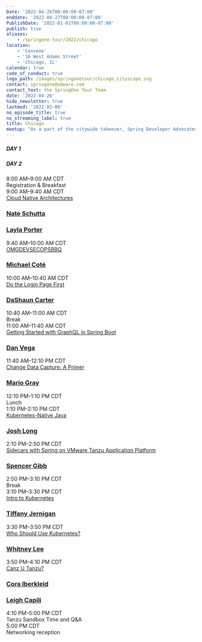 ```yaml
---
Date: '2022-04-26T00:00:00-07:00'
enddate: '2022-04-27T00:00:00-07:00'
PublishDate: '2022-01-01T00:00:00-07:00'
publish: true
aliases:
    - /springone-tour/2022/chicago
location:
    - 'Convene'
    - '16 West Adams Street'
    - 'Chicago, IL'
calendar: true
code_of_conduct: true
logo_path: /images/springonetour/chicago_cityscape.svg
contact: springone@vmware.com
contact_text: the SpringOne Tour Team
date: '2022-04-26'
hide_newsletter: true
lastmod: '2022-02-09'
no_episode_title: true
no_streaming_label: true
title: Chicago
meetup: "As a part of the citywide takeover, Spring Developer Advocates DaShaun Carter and Josh Long will be presenting their talk, “Bootiful GraalVM”, at the Chicago Java User Group on Monday, April 25, at 7 PM."
---
```


<div class="day-toggle row mt-5">
    <h5 id="day-1" class="p-4 d-inline-block mb-0 day active">DAY 1</h5>
    <h5 id="day-2" class="p-4 d-inline-block mb-0 day">DAY 2</h5>
</div>

<div id="day-1-agenda" class="agenda p-lg-5 p-3">
    <div class="row py-3 border-bottom flex-nowrap">
        <div class="time col-4 pl-0 h4">8:00 AM–9:00 AM CDT</div>
        <div class="talk-title col-5 h4">Registration & Breakfast</div>
        <div class="col-sm-1 col-0 px-0 px-0"></div>
        <div class="name col-4 ml-5"></div>
    </div>
    <div class="row py-3 border-bottom flex-nowrap">
        <div class="time col-4 pl-0 h4">9:00 AM–9:40 AM CDT</div>
        <div class="talk-title col-5 h4">
            <a class="lightbox" href="#cloud-native-architectures">Cloud Native Architectures</a>
        </div>
        <div class="name col-4 ml-5">
            <h3 class="h4 py-0"><a class="lightbox" href="#nate-schuta">Nate Schutta</a></h3>
            <h3 class="h4 py-0"><a class="lightbox" href="#layla-porter">Layla Porter</a></h3>
        </div>
    </div>
    <div class="row py-3 border-bottom flex-nowrap">
        <div class="time col-4 pl-0 h4">9:40 AM–10:00 AM CDT</div>
        <div class="talk-title col-5 h4">
            <a class="lightbox" href="#omgdevsecopsbbq">OMGDEVSECOPSBBQ</a>
        </div>
        <div class="name col-4 ml-5">
            <h3 class="h4 py-0"><a class="lightbox" href="#michael-cote">Michael Coté</a></h3>
        </div>
    </div>
    <div class="row py-3 border-bottom flex-nowrap">
        <div class="time col-4 pl-0 h4">10:00 AM–10:40 AM CDT</div>
        <div class="talk-title col-5 h4">
            <a class="lightbox" href="#login-page">Do the Login Page First</a>
        </div>
        <div class="name col-4 ml-5">
            <h3 class="h4 py-0"><a class="lightbox" href="#dashaun-carter">DaShaun Carter</a></h3>
        </div>
    </div>
    <div class="row py-3 border-bottom flex-nowrap">
        <div class="time col-4 pl-0 h4">10:40 AM–11:00 AM CDT</div>
        <div class="talk-title col-5 h4">Break</div>
        <div class="name col-4 ml-5"></div>
    </div>
    <div class="row py-3 border-bottom flex-nowrap">
        <div class="time col-4 pl-0 h4">11:00 AM–11:40 AM CDT</div>
        <div class="talk-title col-5 h4">
            <a class="lightbox" href="#graphql">Getting Started with GraphQL in Spring Boot</a>
        </div>
        <div class="name col-4 ml-5">
            <h3 class="h4 py-0"><a class="lightbox" href="#dan-vega">Dan Vega</a></h3>
        </div>
    </div>
    <div class="row py-3 border-bottom flex-nowrap">
        <div class="time col-4 pl-0 h4">11:40 AM–12:10 PM CDT</div>
        <div class="talk-title col-5 h4">
            <a class="lightbox" href="#change-data-capture">Change Data Capture: A Primer</a>
        </div>
        <div class="name col-4 ml-5">
            <h3 class="h4 py-0"><a class="lightbox" href="#mario-gray">Mario Gray</a></h3>
        </div>
    </div>
    <div class="row py-3 border-bottom flex-nowrap">
        <div class="time col-4 pl-0 h4">12:10 PM–1:10 PM CDT</div>
        <div class="talk-title col-5 h4">Lunch</div>
        <div class="col-sm-1 col-0 px-0 px-0"></div>
        <div class="name col-4 ml-5"></div>
    </div>
    <div class="row py-3 border-bottom flex-nowrap">
        <div class="time col-4 pl-0 h4">1:10 PM–2:10 PM CDT</div>
        <div class="talk-title col-5 h4">
            <a class="lightbox" href="#k8-native-java">Kubernetes-Native Java</a>
        </div>
        <div class="name col-4 ml-5">
            <h3 class="h4 py-0"><a class="lightbox" href="#josh-long">Josh Long</a></h3>
        </div>
    </div>
    <div class="row py-3 border-bottom flex-nowrap">
        <div class="time col-4 pl-0 h4">2:10 PM–2:50 PM CDT</div>
        <div class="talk-title col-5 h4">
            <a class="lightbox" href="#sidecars-with-spring">Sidecars with Spring on VMware Tanzu Application Platform</a>
        </div>
        <div class="name col-4 ml-5">
            <h3 class="h4 py-0"><a class="lightbox" href="#spencer-gibb">Spencer Gibb</a></h3>
        </div>
    </div>
    <div class="row py-3 border-bottom flex-nowrap">
        <div class="time col-4 pl-0 h4">2:50 PM–3:10 PM CDT</div>
        <div class="talk-title col-5 h4">Break</div>
        <div class="name col-4 ml-5"></div>
    </div>
    <div class="row py-3 border-bottom flex-nowrap">
        <div class="time col-4 pl-0 h4">3:10 PM–3:30 PM CDT</div>
        <div class="talk-title col-5 h4">
            <a class="lightbox" href="#intro-k8s">Intro to Kubernetes</a>
        </div>
        <div class="name col-4 ml-5">
            <h3 class="h4 py-0"><a class="lightbox" href="#tiffany-jernigan">Tiffany Jernigan</a></h3>
        </div>
    </div>
    <div class="row py-3 border-bottom flex-nowrap">
        <div class="time col-4 pl-0 h4">3:30 PM–3:50 PM CDT</div>
        <div class="talk-title col-5 h4">
            <a class="lightbox" href="#who-should-use-k8s">Who Should Use Kubernetes?</a>
        </div>
        <div class="name col-4 ml-5">
            <h3 class="h4 py-0"><a class="lightbox" href="#whitney-lee">Whitney Lee</a></h3>
        </div>
    </div>
    <div class="row py-3 border-bottom flex-nowrap">
        <div class="time col-4 pl-0 h4">3:50 PM–4:10 PM CDT</div>
        <div class="talk-title col-5 h4">
            <a class="lightbox" href="#canz-u-tanzu">Canz U Tanzu?</a>
        </div>
        <div class="name col-4 ml-5">
            <h3 class="h4 py-0"><a class="lightbox" href="#cora-iberkleid">Cora Iberkleid</a></h3>
            <h3 class="h4 py-0"><a class="lightbox" href="#leigh-capili">Leigh Capili</a></h3>
        </div>
    </div>
    <div class="row py-3 border-bottom flex-nowrap">
        <div class="time col-4 pl-0 h4">4:10 PM–5:00 PM CDT</div>
        <div class="talk-title col-5 h4">Tanzu Sandbox Time and Q&A</div>
        <div class="name col-4 ml-5"></div>
    </div>
    <div class="row py-3 flex-nowrap">
        <div class="time col-4 pl-0 h4">5:00 PM CDT</div>
        <div class="talk-title col-5 h4">Networking reception</div>
        <div class="name col-4 ml-5"></div>
    </div>
</div>

<div id="day-2-agenda" class="agenda p-lg-5 p-3" style="display: none">
    <div class="row py-3 border-bottom flex-nowrap">
        <div class="time col-4 pl-0 h4">8:00 AM–9:00 AM CDT</div>
        <div class="talk-title col-5 h4">Registration & Breakfast</div>
        <div class="col-sm-1 col-0 px-0 px-0"></div>
        <div class="name col-4 ml-5"></div>
    </div>
    <div class="row py-3 border-bottom flex-nowrap">
        <div class="time col-4 pl-0 h4">9:00 AM–9:40 AM CDT</div>
        <div class="talk-title col-5 h4">
            <a class="lightbox" href="#platform-as-a-product">Platform as a Product</a>
        </div>
        <div class="name col-4 ml-5">
            <h3 class="h4 py-0"><a class="lightbox" href="#michael-cote">Michael Coté</a></h3>
        </div>
    </div>
    <div class="row py-3 border-bottom flex-nowrap">
        <div class="time col-4 pl-0 h4">9:40 AM–10:40 AM CDT</div>
        <div class="talk-title col-5 h4">
            <a class="lightbox" href="#dependency-injection">More Maintainable, Testable Applications with Dependency Injection in Spring Boot</a>
        </div>
        <div class="name col-4 ml-5">
            <h3 class="h4 py-0">
                <a class="lightbox" href="#jakub-pilimon">Jakub Pilimon</a>
                <a class="lightbox" href="#layla-porter">Layla Porter</a>
            </h3>
        </div>
    </div>
    <div class="row py-3 border-bottom flex-nowrap">
        <div class="time col-4 pl-0 h4">10:40 AM–11:00 AM CDT</div>
        <div class="talk-title col-5 h4">Break</div>
        <div class="name col-4 ml-5"></div>
    </div>
    <div class="row py-3 border-bottom flex-nowrap">
        <div class="time col-4 pl-0 h4">11:00 AM–11:40 AM CDT</div>
        <div class="talk-title col-5 h4">
            <a class="lightbox" href="#observability">Observability: Beyond the Three Pillars with Spring</a>
        </div>
        <div class="name col-4 ml-5">
            <h3 class="h4 py-0"><a class="lightbox" href="#jonatan-ivanov">Jonatan Ivanov</a></h3>
        </div>
    </div>
    <div class="row py-3 border-bottom flex-nowrap">
        <div class="time col-4 pl-0 h4">11:40 AM–12:00 PM CDT</div>
        <div class="talk-title col-5 h4">
            <a class="lightbox" href="#spring-cloud-streams">Spring Cloud Streams</a>
        </div>
        <div class="name col-4 ml-5">
            <h3 class="h4 py-0"><a class="lightbox" href="#glenn-renfro">Glenn Renfro</a></h3>
        </div>
    </div>
    <div class="row py-3 border-bottom flex-nowrap">
        <div class="time col-4 pl-0 h4">12:20 PM–1:20 PM CDT</div>
        <div class="talk-title col-5 h4">Lunch</div>
        <div class="name col-4 ml-5"></div>
    </div>
    <div class="row py-3 border-bottom flex-nowrap">
        <div class="time col-4 pl-0 h4">1:20 PM–2:20 PM CDT</div>
        <div class="talk-title col-5 h4">
            <a class="lightbox" href="#bootful-k8s-operators">Bootiful Kubernetes Operators</a>
        </div>
        <div class="name col-4 ml-5">
            <h3 class="h4 py-0"><a class="lightbox" href="#tiffany-jernigan">Tiffany Jernigan</a></h3>
            <h3 class="h4 py-0"><a class="lightbox" href="#josh-long">Josh Long</a></h3>
        </div>
    </div>
    <div class="row py-3 border-bottom flex-nowrap">
        <div class="time col-4 pl-0 h4">2:20 PM–3:20 PM CDT</div>
        <div class="talk-title col-5 h4">
            <a class="lightbox" href="#supply-chain-choreography">Path to Production Using Supply Chain Choreography</a>
        </div>
        <div class="name col-4 ml-5">
            <h3 class="h4 py-0"><a class="lightbox" href="#cora-iberkleid">Cora Iberkleid</a></h3>
        </div>
    </div>
    <div class="row py-3 border-bottom flex-nowrap">
        <div class="time col-4 pl-0 h4">3:20 PM–3:40 PM CDT</div>
        <div class="talk-title col-5 h4">Break</div>
        <div class="name col-4 ml-5"></div>
    </div>
    <div class="row py-3 border-bottom flex-nowrap">
        <div class="time col-4 pl-0<div class="day-toggle row mt-5">
        <h5 id="day-1" class="p-4 d-inline-block mb-0 day active">DAY 1</h5>
        <h5 id="day-2" class="p-4 d-inline-block mb-0 day">DAY 2</h5>
    </div>

    <div id="day-1-agenda" class="agenda p-lg-5 p-3">
        <div class="row py-3 border-bottom flex-nowrap">
            <div class="time col-4 pl-0 h4">8:00 AM–9:00 AM CDT</div>
            <div class="talk-title col-5 h4">Registration & Breakfast</div>
            <div class="col-sm-1 col-0 px-0 px-0"></div>
            <div class="name col-4 ml-5"></div>
        </div>
        <div class="row py-3 border-bottom flex-nowrap">
            <div class="time col-4 pl-0 h4">9:00 AM–9:40 AM CDT</div>
            <div class="talk-title col-5 h4">
                <a class="lightbox" href="#cloud-native-architectures">Cloud Native Architectures</a>
            </div>
            <div class="name col-4 ml-5">
                <h3 class="h4 py-0"><a class="lightbox" href="#nate-schuta">Nate Schutta</a></h3>
                <h3 class="h4 py-0"><a class="lightbox" href="#layla-porter">Layla Porter</a></h3>
            </div>
        </div>
        <div class="row py-3 border-bottom flex-nowrap">
            <div class="time col-4 pl-0 h4">9:40 AM–10:00 AM CDT</div>
            <div class="talk-title col-5 h4">
                <a class="lightbox" href="#omgdevsecopsbbq">OMGDEVSECOPSBBQ</a>
            </div>
            <div class="name col-4 ml-5">
                <h3 class="h4 py-0"><a class="lightbox" href="#michael-cote">Michael Coté</a></h3>
            </div>
        </div>
        <div class="row py-3 border-bottom flex-nowrap">
            <div class="time col-4 pl-0 h4">10:00 AM–10:40 AM CDT</div>
            <div class="talk-title col-5 h4">
                <a class="lightbox" href="#login-page">Do the Login Page First</a>
            </div>
            <div class="name col-4 ml-5">
                <h3 class="h4 py-0"><a class="lightbox" href="#dashaun-carter">DaShaun Carter</a></h3>
            </div>
        </div>
        <div class="row py-3 border-bottom flex-nowrap">
            <div class="time col-4 pl-0 h4">10:40 AM–11:00 AM CDT</div>
            <div class="talk-title col-5 h4">Break</div>
            <div class="name col-4 ml-5"></div>
        </div>
        <div class="row py-3 border-bottom flex-nowrap">
            <div class="time col-4 pl-0 h4">11:00 AM–11:40 AM CDT</div>
            <div class="talk-title col-5 h4">
                <a class="lightbox" href="#graphql">Getting Started with GraphQL in Spring Boot</a>
            </div>
            <div class="name col-4 ml-5">
                <h3 class="h4 py-0"><a class="lightbox" href="#dan-vega">Dan Vega</a></h3>
            </div>
        </div>
        <div class="row py-3 border-bottom flex-nowrap">
            <div class="time col-4 pl-0 h4">11:40 AM–12:10 PM CDT</div>
            <div class="talk-title col-5 h4">
                <a class="lightbox" href="#change-data-capture">Change Data Capture: A Primer</a>
            </div>
            <div class="name col-4 ml-5">
                <h3 class="h4 py-0"><a class="lightbox" href="#mario-gray">Mario Gray</a></h3>
            </div>
        </div>
        <div class="row py-3 border-bottom flex-nowrap">
            <div class="time col-4 pl-0 h4">12:10 PM–1:10 PM CDT</div>
            <div class="talk-title col-5 h4">Lunch</div>
            <div class="col-sm-1 col-0 px-0 px-0"></div>
            <div class="name col-4 ml-5"></div>
        </div>
        <div class="row py-3 border-bottom flex-nowrap">
            <div class="time col-4 pl-0 h4">1:10 PM–2:10 PM CDT</div>
            <div class="talk-title col-5 h4">
                <a class="lightbox" href="#k8-native-java">Kubernetes-Native Java</a>
            </div>
            <div class="name col-4 ml-5">
                <h3 class="h4 py-0"><a class="lightbox" href="#josh-long">Josh Long</a></h3>
            </div>
        </div>
        <div class="row py-3 border-bottom flex-nowrap">
            <div class="time col-4 pl-0 h4">2:10 PM–2:50 PM CDT</div>
            <div class="talk-title col-5 h4">
                <a class="lightbox" href="#sidecars-with-spring">Sidecars with Spring on VMware Tanzu Application Platform</a>
            </div>
            <div class="name col-4 ml-5">
                <h3 class="h4 py-0"><a class="lightbox" href="#spencer-gibb">Spencer Gibb</a></h3>
            </div>
        </div>
        <div class="row py-3 border-bottom flex-nowrap">
            <div class="time col-4 pl-0 h4">2:50 PM–3:10 PM CDT</div>
            <div class="talk-title col-5 h4">Break</div>
            <div class="name col-4 ml-5"></div>
        </div>
        <div class="row py-3 border-bottom flex-nowrap">
            <div class="time col-4 pl-0 h4">3:10 PM–3:30 PM CDT</div>
            <div class="talk-title col-5 h4">
                <a class="lightbox" href="#intro-k8s">Intro to Kubernetes</a>
            </div>
            <div class="name col-4 ml-5">
                <h3 class="h4 py-0"><a class="lightbox" href="#tiffany-jernigan">Tiffany Jernigan</a></h3>
            </div>
        </div>
        <div class="row py-3 border-bottom flex-nowrap">
            <div class="time col-4 pl-0 h4">3:30 PM–3:50 PM CDT</div>
            <div class="talk-title col-5 h4">
                <a class="lightbox" href="#who-should-use-k8s">Who Should Use Kubernetes?</a>
            </div>
            <div class="name col-4 ml-5">
                <h3 class="h4 py-0"><a class="lightbox" href="#whitney-lee">Whitney Lee</a></h3>
            </div>
        </div>
        <div class="row py-3 border-bottom flex-nowrap">
            <div class="time col-4 pl-0 h4">3:50 PM–4:10 PM CDT</div>
            <div class="talk-title col-5 h4">
                <a class="lightbox" href="#canz-u-tanzu">Canz U Tanzu?</a>
            </div>
            <div class="name col-4 ml-5">
                <h3 class="h4 py-0"><a class="lightbox" href="#cora-iberkleid">Cora Iberkleid</a></h3>
                <h3 class="h4 py-0"><a class="lightbox" href="#leigh-capili">Leigh Capili</a></h3>
            </div>
        </div>
        <div class="row py-3 border-bottom flex-nowrap">
            <div class="time col-4 pl-0 h4">4:10 PM–5:00 PM CDT</div>
            <div class="talk-title col-5 h4">Tanzu Sandbox Time and Q&A</div>
            <div class="name col-4 ml-5"></div>
        </div>
        <div class="row py-3 flex-nowrap">
            <div class="time col-4 pl-0 h4">5:00 PM CDT</div>
            <div class="talk-title col-5 h4">Networking reception</div>
            <div class="name col-4 ml-5"></div>
        </div>
    </div>

    <div id="day-2-agenda" class="agenda p-lg-5 p-3" style="display: none">
        <div class="row py-3 border-bottom flex-nowrap">
            <div class="time col-4 pl-0 h4">8:00 AM–9:00 AM CDT</div>
            <div class="talk-title col-5 h4">Registration & Breakfast</div>
            <div class="col-sm-1 col-0 px-0 px-0"></div>
            <div class="name col-4 ml-5"></div>
        </div>
        <div class="row py-3 border-bottom flex-nowrap">
            <div class="time col-4 pl-0 h4">9:00 AM–9:40 AM CDT</div>
            <div class="talk-title col-5 h4">
                <a class="lightbox" href="#platform-as-a-product">Platform as a Product</a>
            </div>
            <div class="name col-4 ml-5">
                <h3 class="h4 py-0"><a class="lightbox" href="#michael-cote">Michael Coté</a></h3>
            </div>
        </div>
        <div class="row py-3 border-bottom flex-nowrap">
            <div class="time col-4 pl-0 h4">9:40 AM–10:40 AM CDT</div>
            <div class="talk-title col-5 h4">
                <a class="lightbox" href="#dependency-injection">More Maintainable, Testable Applications with Dependency Injection in Spring Boot</a>
            </div>
            <div class="name col-4 ml-5">
                <h3 class="h4 py-0">
                    <a class="lightbox" href="#jakub-pilimon">Jakub Pilimon</a>
                    <a class="lightbox" href="#layla-porter">Layla Porter</a>
                </h3>
            </div>
        </div>
        <div class="row py-3 border-bottom flex-nowrap">
            <div class="time col-4 pl-0 h4">10:40 AM–11:00 AM CDT</div>
            <div class="talk-title col-5 h4">Break</div>
            <div class="name col-4 ml-5"></div>
        </div>
        <div class="row py-3 border-bottom flex-nowrap">
            <div class="time col-4 pl-0 h4">11:00 AM–11:40 AM CDT</div>
            <div class="talk-title col-5 h4">
                <a class="lightbox" href="#observability">Observability: Beyond the Three Pillars with Spring</a>
            </div>
            <div class="name col-4 ml-5">
                <h3 class="h4 py-0"><a class="lightbox" href="#jonatan-ivanov">Jonatan Ivanov</a></h3>
            </div>
        </div>
        <div class="row py-3 border-bottom flex-nowrap">
            <div class="time col-4 pl-0 h4">11:40 AM–12:00 PM CDT</div>
            <div class="talk-title col-5 h4">
                <a class="lightbox" href="#spring-cloud-streams">Spring Cloud Streams</a>
            </div>
            <div class="name col-4 ml-5">
                <h3 class="h4 py-0"><a class="lightbox" href="#glenn-renfro">Glenn Renfro</a></h3>
            </div>
        </div>
        <div class="row py-3 border-bottom flex-nowrap">
            <div class="time col-4 pl-0 h4">12:20 PM–1:20 PM CDT</div>
            <div class="talk-title col-5 h4">Lunch</div>
            <div class="name col-4 ml-5"></div>
        </div>
        <div class="row py-3 border-bottom flex-nowrap">
            <div class="time col-4 pl-0 h4">1:20 PM–2:20 PM CDT</div>
            <div class="talk-title col-5 h4">
                <a class="lightbox" href="#bootful-k8s-operators">Bootiful Kubernetes Operators</a>
            </div>
            <div class="name col-4 ml-5">
                <h3 class="h4 py-0"><a class="lightbox" href="#tiffany-jernigan">Tiffany Jernigan</a></h3>
                <h3 class="h4 py-0"><a class="lightbox" href="#josh-long">Josh Long</a></h3>
            </div>
        </div>
        <div class="row py-3 border-bottom flex-nowrap">
            <div class="time col-4 pl-0 h4">2:20 PM–3:20 PM CDT</div>
            <div class="talk-title col-5 h4">
                <a class="lightbox" href="#supply-chain-choreography">Path to Production Using Supply Chain Choreography</a>
            </div>
            <div class="name col-4 ml-5">
                <h3 class="h4 py-0"><a class="lightbox" href="#cora-iberkleid">Cora Iberkleid</a></h3>
            </div>
        </div>
        <div class="row py-3 border-bottom flex-nowrap">
            <div class="time col-4 pl-0 h4">3:20 PM–3:40 PM CDT</div>
            <div class="talk-title col-5 h4">Break</div>
            <div class="name col-4 ml-5"></div>
        </div>
        <div class="row py-3 border-bottom flex-nowrap">
            <div class="time col-4 pl-0 h4">3:40 PM–4:00 PM CDT</div>
            <div class="talk-title col-5 h4">
                <a class="lightbox" href="#knative">What is Knative Serving?</a>
            </div>
            <div class="name col-4 ml-5">
                <h3 class="h4 py-0"><a class="lightbox" href="#whitney-lee">Whitney Lee</a></h3>
            </div>
        </div>
        <div class="row py-3 border-bottom flex-nowrap">
            <div class="time col-4 pl-0 h4">4:00 PM–4:40 PM CDT</div>
            <div class="talk-title col-5 h4">
                <a class="lightbox" href="#progressive-delivery">Doing Progressive Delivery with Your Team</a>
            </div>
            <div class="name col-4 ml-5">
                <h3 class="h4 py-0"><a class="lightbox" href="#leigh-capili">Leigh Capili</a></h3>
            </div>
        </div>
        <div class="row py-3 flex-nowrap">
            <div class="time col-4 pl-0 h4">4:40 PM–5:00 PM CDT</div>
            <div class="talk-title col-5 h4">Q&A</div>
            <div class="name col-4 ml-5"></div>
        </div>
    </div>

    <div id="city-takeover" class="talk-modal p-md-5 p-3">
        <div class="h3 text-white">Responsible Microservices</div>
        <p>Hi, Spring fans! Spring Framework 6 and Spring Boot 3 imply a new baseline, bringing the Spring ecosystem in line with the needs of tomorrow's workloads. A huge part of that is the new baselines of Jakarta EE and Java 17 and the new support for GraalVM native images, based on the work of Spring Native. Join Spring Developer Advocates Josh Long (@starbuxman) and Dashaun Carter (@dashaun) as we explore the implications of this exciting new technology for your Spring Boot applications and services.</p>
        <p>We‘ll look at things like using the GraalVM AOT compiler to produce native images that take up a markedly smaller memory footprint and start up in 10s or maybe hundreds of milliseconds. We'll look at how to containerize those workloads. We'll look at how to tame the GraalVM compiler when something goes wrong. And we'll look at how to teach GraalVM about your custom workloads.</p>
        <p>For more info on the meetup including how to register, please visit: <a href="https://www.meetup.com/ChicagoJUG" target="_blank">https://www.meetup.com/ChicagoJUG/</a>.</p>
    </div>

    <div id="responsible-microservices" class="talk-modal p-md-5 p-3">
        <div class="h3 text-white">Responsible Microservices</div>
        <p>These days, you can’t swing a dry erase marker without hitting someone talking about microservices. Developers are studying Eric Evans' prescient book, Domain-Driven Design. Teams are refactoring monolithic apps, looking for bounded contexts and defining a ubiquitous language. And although there have been countless articles, videos, and talks to help you convert to microservices, few have spent any appreciable time asking if a given application should be a microservice. In this talk, I'll show you a set of factors you can apply to help you decide if something deserves to be a microservice or not. We’ll also look at what we need to do to maintain a healthy micro(services)biome.</p>
    </div>
    <div id="omgdevsecopsbbq" class="talk-modal p-md-5 p-3">
        <div class="h3 text-white">OMGDEVSECOPSBBQ</div>
        <p>What exactly is DevSecOps? Come and find out.</p>
    </div>
    <div id="dependency-injection" class="talk-modal p-md-5 p-3">
        <div class="h3 text-white">More Maintainable, Testable Applications with Dependency Injection in Spring Boot</div>
        <p>WaffleCorp is a .NET shop, whilst Waverley’s Waffles utilizes the power of Spring with Java. Now developers from both tech stacks are coming together as a team.</p>
        <p>Layla is a .NET developer and has no idea of all the great and useful things that Spring has to offer. Jakub will be sharing his knowledge of Spring and dependency injection, covering IoC, Spring core, Spring tests, Spring Boot, and more. Through a collection of live demos, Jakub and Layla will guide you through some Spring fundamentals, why they're important, and when to use them (and when not to).</p>
    </div>
    <div id="login-page" class="talk-modal p-md-5 p-3">
        <div class="h3 text-white">Do the Login Page First</div>
        <p>Every great app starts somewhere. Can you really call something "minimum viable product" if it doesn't include security? In this session, we'll cover the value of starting with security included. We'll create a Spring Boot application and explore options for authentication and authorization, from simple to social and Oauth2.</p>
    </div>
    <div id="change-data-capture" class="talk-modal p-md-5 p-3">
        <div class="h3 text-white">Change Data Capture: A Primer</div>
        <p>How will Change Data Capture (CDC) help transform your enterprise data architecture? What is CDC for? Is it for everyone? Let's tackle this and more in this lightning talk. This talk will provide a peek into the the nature and intention of this this architectural concept, but also some frameworks that let us take advantage of it now.</p>
    </div>
    <div id="k8-native-java" class="talk-modal p-md-5 p-3">
        <div class="h3 text-white">Kubernetes-Native Java</div>
        <p>Spring is all about helping developers get to production quickly and safely. These days, “production” is all but guaranteed to mean Kubernetes, and Spring has you covered. Join me, Spring Developer Advocate Josh Long (<a href="https://twitter.com/@starbuxman" target="_blank">@starbuxman</a>), and we'll look at how Spring Boot makes writing blisteringly fast, cloud native, and scalable services more effortless than ever.
        </p>
    </div>
    <div id="sidecars-with-spring" class="talk-modal p-md-5 p-3">
        <div class="h3 text-white">Sidecars with Spring on VMware Tanzu Application Platform</div>
        <p>A sidecar isn’t a drink and you won’t find TAP at a bar. In this session, we’ll explore infrastructure architecture and how to create sidecars for your organization that help standardize access to functionality on VMware Tanzu Application Platform. We'll use many projects from the Spring portfolio.</p>
        <p>We'll look at how to combine HTTP, RSocket, and GRPC using Spring Cloud Function, RSocket Broker, Spring Cloud Gateway, and more to offer standard remote interfaces in a polyglot architecture. This can be built using Spring Boot and Spring Native and deployed via Cartographer on Tanzu Application Platform.</p>
    </div>
    <div id="intro-k8s" class="talk-modal p-md-5 p-3">
        <div class="h3 text-white">Intro to Kubernetes</div>
        <p>If you’re working with just a few containers, managing them isn't too complicated. But what if you have hundreds or thousands? Think about having to handle multiple upgrades for each container, keeping track of container and node state, available resources, and more. That’s where Kubernetes comes in. Kubernetes is an open source container management platform that helps you run containers at scale. This talk will cover Kubernetes components and show how to run applications on it.</p>
    </div>
    <div id="who-should-use-k8s" class="talk-modal p-md-5 p-3">
        <div class="h3 text-white">Who Should Use Kubernetes?</div>
        <p>Who should use Kubernetes? Like, who is Kubernetes for? Kubernetes can be difficult to install and complicated to use and manage. What are the benefits of Kubernetes, and at what point do these benefits outweigh the operational complexity? Join in the conversation as Whitney Lee discusses (and draws!) the answers to these questions and more!</p>
    </div>
    <div id="canz-u-tanzu" class="talk-modal p-md-5 p-3">
        <div class="h3 text-white">Canz U Tanzu?</div>
        <p>In this short talk, we'll show you how to use VMware Tanzu Community Edition to easily get set up with a Kubernetes cluster on your local machine that includes additional useful packages to enhace your experience deploying and running applications.</p>
    </div>
    <div id="cloud-native-architectures" class="talk-modal p-md-5 p-3">
        <div class="h3 text-white">Cloud Native Architectures</div>
        <p>Nate and Layla talk about architrecture. And stuff like this: By now your organization has planted a flag in “the Cloud” and it is up to you to figure out just what that means to your application portfolio. Should everything be a microservice? Wait, what *is* a microservices anyway? How do you deal with massively distributed applications? How can event storming fix the gap between your business problems and domain model?</p>
    </div>
    <div id="platform-as-a-product" class="talk-modal p-md-5 p-3">
        <div class="h3 text-white">Platform as a Product</div>
        <p>Most Ops groups can’t give developers what they need. Ops is limited by traditional service delivery mindset and tools. Stability and reliability are now table stakes when you’re releasing software daily. What developers need now from Ops is innovation. Operations rarely takes this innovation-driven, product approach to providing services and instead focuses on delivering to specification and limiting SLAs. As with development, Ops creates value with continuous operations, product managing their platforms, and releasing frequently. This talk covers how Ops groups are transforming from a service delivery mindset to a platform-as-a-product approach. With examples from Discover Financial Services, Rabobank, the U.S. Air Force, and others, the talk covers the concept, technologies, and tools commonly used, along with Ops tactics needed to kick off a platform-as-a-product strategy.</p>
    </div>
    <div id="graphql" class="talk-modal p-md-5 p-3">
        <div class="h3 text-white"></div>
        <p>Now that we deconstructed our monolithic application into a microservice architecture, all of our API calls are going through our gateway. This is great because all of our REST API endpoints are in a single place but we still have a problem.</p>
        <p>With web, mobile, and IoT applications each requiring different views of our data, how can we support them all? We could continue down the path we're on and add new endpoints each time a new requirement comes in, but there's a more scalable solution.</p>
        <p>GraphQL is a query language for APIs and a runtime for fulfilling those queries with your existing data. GraphQL provides a complete and understandable description of the data in your API, gives clients the power to ask for exactly what they need and nothing more, makes it easier to evolve APIs over time, and enables powerful developer tools. In this session, you'll learn the basic concepts of GraphQL, and then learn how to use GraphQL in your Spring Boot applications with Spring for GraphQL. We'll add a GraphQL layer to WaffleCorp and let each of the clients tell us what they want and how they want it.</p>
    </div>
    <div id="observability" class="talk-modal p-md-5 p-3">
        <div class="h3 text-white">Observability: Beyond the Three Pillars with Spring</div>
        <p>In this presentation, we'll explore the basics of the three pillars and what Spring has to offer to implement them for logging (SLF4J), metrics (Micrometer), and distributed tracing (Spring Cloud Sleuth, Zipkin/Brave, OpenTelemetry).</p>
        <p>We'll also talk about how to take your system to the next level, what else you can find in Spring and related technologies to look under the hood of your running system (Spring Boot Actuator, Logbook, Eureka, Spring Boot Admin, Swagger, Spring HATEOAS), and what our future plans are."</p>
    </div>
    <div id="bootful-k8s-operators" class="talk-modal p-md-5 p-3">
        <div class="h3 text-white">Bootiful Kubernetes Operators</div>
        <p>You know what’s fun? Automating the ever livin’ heck out of infrastructure! Slaying that YAML! Nobody wants to painstakingly build something then spend weeks trying to write the YAML to describe it to the infrastructure. Thankfully, Kubernetes provides composability through abstractions like operators, controllers, and custom resource definitions. These days, it’s trivial to extend Kubernetes with a Spring Boot application, turn it into a GraalVM native image that runs in a Docker container, and then deploy that. Join us, and we’ll learn how to extend and automate Kubernetes with Spring Boot and Spring Native-powered custom operators and eliminate that ever-so-pesky YAML.</p>
    </div>
    <div id="supply-chain-choreography" class="talk-modal p-md-5 p-3">
        <div class="h3 text-white">Path to Production Using Supply Chain Choreography</div>
        <p>The Kubernetes ecosystem has a rich set of solutions for various stages of CI/CD. Tools like Flux, Tekton, kpack, Knative, ArgoCD, and more each enable big steps forward in establishing a modern path to production. And yet, the teams and organizations that adopt these tools still struggle with complex, DIY snowflake pipelines. The challenge can be creating and maintaining imperative scripts; orchestrating the flow of information between tools, driving reusability, adopting GitOps practices, and enabling proper separation of concerns.</p>
        <p>Cartographer is an exciting new OSS project that elegantly addresses these challenges, providing the backbone for a modern application platform built on top of Kubernetes. Rooted in the concept of declarative supply chain choreography, it focuses on creating composable, reusable roadmaps to drive source code to production. It provides an abstraction layer that facilitates the adoption and integration of existing and emerging CI/CD tools, while clearly delineating developer and operator ownership. It complements the existing ecosystem, filling an important gap to ease use, maintenance, and scalability.</p>
        <p>In this talk, we'll discuss supply chain choreography as a model for CI/CD and use Cartographer to explore how you can create secure and comprehensive pipelines, sustainably and at scale.</p>
    </div>
    <div id="knative" class="talk-modal p-md-5 p-3">
        <div class="h3 text-white">What is Knative Serving?</div>
        <p>What is Knative Serving, and how does it help you simplify and enhance the way that your application runs on Kubernetes? How does it work? What components are at play? In what ways is running an app on Knative superior to running it directly on Kubernetes? Join in the conversation as Whitney Lee discusses (and draws!) the answers to these questions and more!</p>
    </div>
    <div id="progressive-delivery" class="talk-modal p-md-5 p-3">
        <div class="h3 text-white">Doing Progressive Delivery with Your Team</div>
        <p>What is progressive delivery? This new industry term encompasses the mechanisms, culture, and strategy needed to shape and analyze traffic for safer app deployments. This includes traffic shifting, dark deploys, feature flagging, and A/B testing!</p>
        <p>Come join this session to learn about the prerequisites of retained RED metrics and SRE practices, as well as tools that can orchestrate this exciting deployment technique.</p>
    </div>
    <div id="spring-cloud-streams" class="talk-modal p-md-5 p-3">
        <div class="h3 text-white">Spring Cloud Streams</div>
        <p>Coming soon</p>
    </div>

    <div id="cora-iberkleid" class="speaker-modal col-lg-9 col-12 p-md-5 p-3">
        <div class="row">
            <div class="col-lg-3 col-md-3 mr-4 mb-5">
                <a href="/developer/team/cora-iberkleid/"><img alt="Cora Iberkleid" src="/developer/team/cora-iberkleid/images/cora-iberkleid.jpg"></a>
            </div>
            <div class="col-lg-8 col-md-8">
                <h3 class="mt-3"><a href="/developer/team/cora-iberkleid/">Cora Iberkleid</a></h3>
                <p>Cora Iberkleid is a Developer Advocate for Modern Applications at VMware Tanzu, helping developers and enterprises navigate modern practices and technologies, focusing on cloud native architecture, modern CI/CD, Spring, and Kubernetes.</p>
                <p>Prior to joining VMware, Cora was an Advisory Solutions Engineer at Pivotal. She also spent nearly a decade at Sun Microsystems and Oracle, helping customers design and build enterprise integration applications. Through this experience, she developed an understanding and empathy for complex organizational challenges, and she strives to incorporate this empathy into her everyday work.</p>
            </div>
        </div>
    </div>
    <div id="glenn-renfro" class="speaker-modal col-lg-9 col-12 p-md-5 p-3">
        <div class="row">
            <div class="col-lg-3 col-md-3 mr-4 mb-5">
                <a href="/developer/team/glenn-renfro/"><img alt="Glenn Renfro" src="/developer/team/glenn-renfro/images/glenn-renfro.jpg"></a>
            </div>
            <div class="col-lg-8 col-md-8">
                <h3 class="mt-3"><a href="/developer/team/glenn-renfro/">Glenn Renfro</a></h3>
                <p>As a VMware engineer, Glenn Renfro is a core committer for Spring Cloud Task, Spring Batch, and Spring Cloud Data Flow. He has 14 years of experience in designing, building, and delivering enterprise-level applications in Java and 21 years total of software development experience.</p>
            </div>
        </div>
    </div>
    <div id="dan-vega" class="speaker-modal col-lg-9 col-12 p-md-5 p-3">
        <div class="row">
            <div class="col-lg-3 col-md-3 mr-4 mb-5">
                <a href="/developer/team/dan-vega/"><img alt="Dan Vega" src="/developer/team/dan-vega/images/dan-vega.jpg"></a>
            </div>
            <div class="col-lg-8 col-md-8">
                <h3 class="pt-0">
                    <a href="/developer/team/dan-vega/">Dan Vega</a>
                </h3>
                <p>Dan Vega is a Spring Developer Advocate at VMware Tanzu. He has been developing software for the web for over 20 years and his superpower is problem-solving. Dan is a blogger, YouTuber, course creator, and speaker. He is a lifelong learner and his passion is sharing his knowledge with the developer community. Dan lives near Cleveland Ohio with his beautiful wife and 2 daughters. When he isn’t writing code or teaching he enjoys spending time with his family, lifting weights, running, or reading a good book.</p>
            </div>
        </div>
    </div>
    <div id="dashaun-carter" class="speaker-modal col-lg-9 col-12 p-md-5 p-3">
        <div class="row">
            <div class="col-lg-3 col-md-3 mr-4 mb-5">
                <a href="/developer/team/dashaun-carter/"><img alt="DaShaun Carter" src="/developer/team/dashaun-carter/images/dashaun-carter.jpg"></a>
            </div>
            <div class="col-lg-8 col-md-8">
                <h3 class="mt-3"><a href="/developer/team/dashaun-carter/">DaShaun Carter</a></h3>
                <p>DaShaun is a husband, father of four, volunteer, struggling athlete and Spring Developer Advocate at VMware Tanzu. Deliberately practicing to build better software, faster.</p>
            </div>
        </div>
    </div>
    <div id="jakub-pilimon" class="speaker-modal col-lg-9 col-12 p-md-5 p-3">
        <div class="row">
            <div class="col-lg-3 col-md-3 mr-4 mb-5">
                <a href="/developer/team/jakub-pilimon/"><img alt="Jonatan Ivanov" src="/developer/team/jakub-pilimon/images/jakub-pilimon.jpg"></a>
            </div>
            <div class="col-lg-8 col-md-8">
                <h3 class="mt-3"><a href="/developer/team/jakub-pilimon/">Jonatan Ivanov</a></h3>
                <p>Jakub Pilimon is a Staff Technologist at VMware, blogger, programmer, and trainer. His main duty is to tackle complex enterprises with Domain-Driven Design and to propose a model and architecture that solves a problem. Sometimes he is involved in refactoring projects. When he isn’t coding, you can find him riding his bike, reading, or practicing kitesurfing.</p>
                <p>Jakub’s pet projects can be found at
                    <a href="https://github.com/ddd-by-examples" target="_blank">https://github.com/ddd-by-examples</a>.</p>
            </div>
        </div>
    </div>
    <div id="jonatan-ivanov" class="speaker-modal col-lg-9 col-12 p-md-5 p-3">
        <div class="row">
            <div class="col-lg-3 col-md-3 mr-4 mb-5">
                <a href="/developer/team/jonatan-ivanov/"><img alt="Jonatan Ivanov" src="/developer/team/jonatan-ivanov/images/jonatan-ivanov.jpg"></a>
            </div>
            <div class="col-lg-8 col-md-8">
                <h3 class="mt-3"><a href="/developer/team/jonatan-ivanov/">Jonatan Ivanov</a></h3>
                <p>Jonatan Ivanov is an enthusiastic Software Engineer working in the Spring Cloud Team, one of the leaders of the Seattle Java User Group, speaker, author, certified dragon trainer. He has hands-on experience in developing and shipping innovative, production-ready software for industry-leader companies. He likes Distributed Systems, Production, Open Source, Math, Linux, Cloud environments; he is passionate about the Java Ecosystem and the Java Community. He is an Open Source contributor, writes a “develotters”-focused blog (<a href="https://develotters.com" target="_blank">https://develotters.com</a>), sometimes can be found on Twitter (<a href="https://twitter.com/@jonatan_ivanov" target="_blank">@jonatan_ivanov</a>) and in the Seattle area but he is originally from Hungary.
                </p>
            </div>
        </div>
    </div>
    <div id="josh-long" class="speaker-modal col-lg-9 col-12 p-md-5 p-3">
        <div class="row">
            <div class="col-lg-3 col-md-3 mr-4 mb-5">
                <a href="/developer/team/josh-long/"><img alt="Josh Long" src="/developer/team/josh-long/images/josh-long.jpg"></a>
            </div>
            <div class="col-lg-8 col-md-8">
                <h3 class="mt-3"><a href="/developer/team/josh-long/">Josh Long</a></h3>
                <p>Josh (<a href="https://twitter.com/@starbuxman" target="_blank">@starbuxman</a>) has (officially) been a Spring developer advocate since 2010. Josh is a Java Champion, author of six books (including
                    <span class="title">Cloud Native Java: Designing Resilient Systems with Spring Boot, Spring Cloud, and Cloud Foundry</span> (O’Reilly Media, 2017) and the upcoming (self-published)
                    <span class="title">Reactive Spring</span>, as well as the creator of numerous best-selling training videos, including
                    <span class="title">Building Microservices with Spring Boot Livelessons with Spring Boot</span> co-founder Phil Webb. He is also an open source contributor (Spring Boot, Spring Integration, Spring Cloud, Activiti, and Vaadin), a podcaster (A Bootiful Podcast), and a screencaster.
                </p>
            </div>
        </div>
    </div>
    <div id="layla-porter" class="speaker-modal col-lg-9 col-12 p-md-5 p-3">
        <div class="row">
            <div class="col-lg-3 col-md-3 mr-4 mb-5">
                <a href="/developer/team/layla-porter/"><img alt="Layla Porter" src="/developer/team/layla-porter/images/layla-porter.jpg"></a>
            </div>
            <div class="col-lg-8 col-md-8">
                <h3 class="mt-3"><a href="/developer/team/layla-porter/">Layla Porter</a></h3>
                <p>Layla is a Developer Advocate at VMware serving the .NET community. She is a Live Coder on Twitch, a Microsoft MVP, A GitHub Star, and founder of the #WomenOfDotNet Initiative. Layla loves sharing knowledge whilst having fun. No question is stupid and beginners are always welcome.</p>
            </div>
        </div>
    </div>
    <div id="leigh-capili" class="speaker-modal col-lg-9 col-12 p-md-5 p-3">
        <div class="row">
            <div class="col-lg-3 col-md-3 mr-4 mb-5">
                <a href="/developer/team/leigh-capili/"><img alt="Leigh Capili" src="/developer/team/leigh-capili/images/leigh-capili.jpg"></a>
            </div>
            <div class="col-lg-8 col-md-8">
                <h3 class="mt-3"><a href="/developer/team/leigh-capili/">Leigh Capili</a></h3>
                <p>Leigh is an empathetic speaker and developer with niches in cloud native systems and security. Leigh comes from a background of building software to manage infrastructure. He contributes to Kubernetes and Flux and is frequently working on his next software demo</p>
            </div>
        </div>
    </div>
    <div id="mario-gray" class="speaker-modal col-lg-9 col-12 p-md-5 p-3">
        <div class="row">
            <div class="col-lg-3 col-md-3 mr-4 mb-5">
                <a href="/developer/team/mario-gray/"><img alt="Mario Gray" src="/developer/team/mario-gray/images/mario-gray.jpg"></a>
            </div>
            <div class="col-lg-8 col-md-8">
                <h3 class="mt-3"><a href="/developer/team/mario-gray/">Mario Gray</a></h3>
                <p>Mario is a principal technologist at VMware with more than 20 years of experience in software development and software architecture. He is co-author of
                    <span class="title">Pro Spring Integration</span> (Apress, 2011). He’s helped organizations large and small build service-based architectures in a number of different runtimes and platforms over the decades, but adopting Spring in 2004, and using it whenever possible since, was a no-brainer that culminated in joining the Spring team in 2017. As a Spring developer advocate, Mario loves to engage and inspire developers and businesses in the Pivotal ecosystem.
                </p>
            </div>
        </div>
    </div>
    <div id="michael-cote" class="speaker-modal col-lg-9 col-12 p-md-5 p-3">
        <div class="row">
            <div class="col-lg-3 col-md-3 mr-4 mb-5">
                <a href="/developer/team/michael-cote/"><img alt="Michael Coté" src="/developer/team/michael-cote/images/michael-cote.jpg"></a>
            </div>
            <div class="col-lg-8 col-md-8">
                <h3 class="mt-3"><a href="/developer/team/michael-cote/">Michael Coté</a></h3>
                <p>Michael Coté studies how large organizations get better at building software to run better and grow their business. His books
                    <span class="title">Changing Mindsets</span>, <span class="title">Monolithic Transformation</span>, and
                    <span class="title">The Business Bottleneck</span> cover these topics. He’s been an industry analyst at RedMonk and 451 Research, done corporate strategy and M&A, and was a programmer. He also co-hosts several podcasts, including Software Defined Talk. Cf. cote.io, and is
                    <a href="https://twitter.com/@cote" target="_blank">@cote</a> on Twitter. Texas Forever!</p>
            </div>
        </div>
    </div>
    <div id="nate-schutta" class="speaker-modal col-lg-9 col-12 p-md-5 p-3">
        <div class="row">
            <div class="col-lg-3 col-md-3 mr-4 mb-5">
                <a href="/developer/team/nate-schutta/"><img alt="Nate Schutta" src="/developer/team/nate-schutta/images/nate-schutta.jpg"></a>
            </div>
            <div class="col-lg-8 col-md-8">
                <h3 class="mt-3"><a href="/developer/team/nate-schutta/">Nate Schutta</a></h3>
                <p>Nathaniel T. Schutta is a software architect focused on cloud computing and building usable applications. A proponent of polyglot programming, Nate has written multiple books and appeared in various videos. He is a seasoned speaker, regularly presenting at conferences worldwide, No Fluff Just Stuff symposia, meetups, universities, and user groups. In addition to his day job, Nate is an adjunct professor at the University of Minnesota where he teaches students to embrace (and evaluate) technical change. Driven to rid the world of bad presentations, Nate co-authored the book
                    <span class="title">Presentation Patterns</span> (O’Reilly Media, 2016) with Neal Ford and Matthew McCullough. He also recently published
                    <span class="title">Thinking Architecturally</span> (O’Reilly Media, 2018), available as a free download from VMware.
                </p>
                <p>Nate’s presentations cover a variety of topics, ranging from architecture fundamentals to mobile design, usability, cloud computing, JavaScript, and everything in between. His current slate of talks can be found in Talk Abstracts, however additional presentations can also be found at his NFJS Speaker Page. If you are interested in having Nate speak at your event, please reach out."</p>
            </div>
        </div>
    </div>
    <div id="spencer-gibb" class="speaker-modal col-lg-9 col-12 p-md-5 p-3">
        <div class="row">
            <div class="col-lg-3 col-md-3 mr-4 mb-5">
                <a href="/developer/team/spencer-gibb/"><img alt="Spencer Gibb" src="/developer/team/spencer-gibb/images/spencer-gibb.jpg"></a>
            </div>
            <div class="col-lg-8 col-md-8">
                <h3 class="mt-3"><a href="/developer/team/spencer-gibb/">Spencer Gibb</a></h3>
                <p>Spencer Gibb is a software engineer at VMware focusing on Spring Cloud. Spencer’s interests include distributed systems, JVM languages, web services frameworks, message-driven architectures, and making software development simpler. He loves to create software to solve a pain point (for example, by creating a tool to automate workstation setup in his free time). Spencer’s industry experience has taken him from early e-commerce platforms to government and nonprofit organizations to business intelligence startups. He has extensive experience in Java and other languages such as Scala and Python. His database experience runs from Oracle and MySQL to Riak and Cassandra. You can find out more on his blog.</p>
            </div>
        </div>
    </div>
    <div id="tiffany-jernigan" class="speaker-modal col-lg-9 col-12 p-md-5 p-3">
        <div class="row">
            <div class="col-lg-3 col-md-3 mr-4 mb-5">
                <a href="/developer/team/tiffany-jernigan/"><img alt="Tiffany Jernigan" src="/developer/team/tiffany-jernigan/images/tiffany-jernigan.jpg"></a>
            </div>
            <div class="col-lg-8 col-md-8">
                <h3 class="mt-3"><a href="/developer/team/tiffany-jernigan/">Tiffany Jernigan</a></h3>
                <p>Tiffany is a senior developer advocate at VMware and is focused on Kubernetes. She previously worked as a software developer and developer advocate (nerd whisperer) for containers at Amazon. She also formerly worked at Docker and Intel. Prior to that, she graduated from Georgia Tech with a degree in electrical engineering. In her free time she likes to spend time with her fiancé, family, and friends, as well as dabble in photography. You can find her on Twitter
                    <a href="https://twitter.com/@tiffanyfayj" target="_blank">@tiffanyfayj</a>.</p>
            </div>
        </div>
    </div>
    <div id="whitney-lee" class="speaker-modal col-lg-9 col-12 p-md-5 p-3">
        <div class="row">
            <div class="col-lg-3 col-md-3 mr-4 mb-5">
                <a href="/developer/team/whitney-lee/"><img alt="Whitney Lee" src="/developer/team/whitney-lee/images/whitney-lee.jpg"></a>
            </div>
            <div class="col-lg-8 col-md-8">
                <h3 class="mt-3"><a href="/developer/team/whitney-lee/">Whitney Lee</a></h3>
                <p>Whitney traveled the scenic route but is absolutely chuffed to have found her way to Kubernetes and cloud technologies. She began her professional career as a fine artist before owning her own photography business for over a decade. Then, after a year-long tour playing keys and singing harmonies in the band Mutual Benefit, Whitney went back to school to learn full-stack web development. Shortly after graduation Whitney was employed by IBM as a cloud developer, using none of the skills she had just learned at school. However Whitney quickly developed an insatiable appetite for all things cloud, and a passion for teaching others as she acquired knowledge herself. She has made many light board videos for IBM Cloud, from topics ranging from creating a Pod in Kubernetes, to event-driven architecture, to cloud native API solutions. At VMware Whitney’s contagious excitement drives her to continue to explore, collaborate, teach, and play!</p>
            </div>
        </div>
    </div> h4">3:40 PM–4:00 PM CDT</div>
        <div class="talk-title col-5 h4">
            <a class="lightbox" href="#knative">What is Knative Serving?</a>
        </div>
        <div class="name col-4 ml-5">
            <h3 class="h4 py-0"><a class="lightbox" href="#whitney-lee">Whitney Lee</a></h3>
        </div>
    </div>
    <div class="row py-3 border-bottom flex-nowrap">
        <div class="time col-4 pl-0 h4">4:00 PM–4:40 PM CDT</div>
        <div class="talk-title col-5 h4">
            <a class="lightbox" href="#progressive-delivery">Doing Progressive Delivery with Your Team</a>
        </div>
        <div class="name col-4 ml-5">
            <h3 class="h4 py-0"><a class="lightbox" href="#leigh-capili">Leigh Capili</a></h3>
        </div>
    </div>
    <div class="row py-3 flex-nowrap">
        <div class="time col-4 pl-0 h4">4:40 PM–5:00 PM CDT</div>
        <div class="talk-title col-5 h4">Q&A</div>
        <div class="name col-4 ml-5"></div>
    </div>
</div>

<div id="responsible-microservices" class="talk-modal p-md-5 p-3">
    <div class="h3 text-white">Responsible Microservices</div>
    <p>These days, you can’t swing a dry erase marker without hitting someone talking about microservices. Developers are studying Eric Evans' prescient book, Domain-Driven Design. Teams are refactoring monolithic apps, looking for bounded contexts and defining a ubiquitous language. And although there have been countless articles, videos, and talks to help you convert to microservices, few have spent any appreciable time asking if a given application should be a microservice. In this talk, I'll show you a set of factors you can apply to help you decide if something deserves to be a microservice or not. We’ll also look at what we need to do to maintain a healthy micro(services)biome.</p>
</div>
<div id="omgdevsecopsbbq" class="talk-modal p-md-5 p-3">
    <div class="h3 text-white">OMGDEVSECOPSBBQ</div>
    <p>What exactly is DevSecOps? Come and find out.</p>
</div>
<div id="dependency-injection" class="talk-modal p-md-5 p-3">
    <div class="h3 text-white">More Maintainable, Testable Applications with Dependency Injection in Spring Boot</div>
    <p>WaffleCorp is a .NET shop, whilst Waverley’s Waffles utilizes the power of Spring with Java. Now developers from both tech stacks are coming together as a team.</p>
    <p>Layla is a .NET developer and has no idea of all the great and useful things that Spring has to offer. Jakub will be sharing his knowledge of Spring and dependency injection, covering IoC, Spring core, Spring tests, Spring Boot, and more. Through a collection of live demos, Jakub and Layla will guide you through some Spring fundamentals, why they're important, and when to use them (and when not to).</p>
</div>
<div id="login-page" class="talk-modal p-md-5 p-3">
    <div class="h3 text-white">Do the Login Page First</div>
    <p>Every great app starts somewhere. Can you really call something "minimum viable product" if it doesn't include security? In this session, we'll cover the value of starting with security included. We'll create a Spring Boot application and explore options for authentication and authorization, from simple to social and Oauth2.</p>
</div>
<div id="change-data-capture" class="talk-modal p-md-5 p-3">
    <div class="h3 text-white">Change Data Capture: A Primer</div>
    <p>How will Change Data Capture (CDC) help transform your enterprise data architecture? What is CDC for? Is it for everyone? Let's tackle this and more in this lightning talk. This talk will provide a peek into the the nature and intention of this this architectural concept, but also some frameworks that let us take advantage of it now.</p>
</div>
<div id="k8-native-java" class="talk-modal p-md-5 p-3">
    <div class="h3 text-white">Kubernetes-Native Java</div>
    <p>Spring is all about helping developers get to production quickly and safely. These days, “production” is all but guaranteed to mean Kubernetes, and Spring has you covered. Join me, Spring Developer Advocate Josh Long (<a href="https://twitter.com/@starbuxman" target="_blank">@starbuxman</a>), and we'll look at how Spring Boot makes writing blisteringly fast, cloud native, and scalable services more effortless than ever.
    </p>
</div>
<div id="sidecars-with-spring" class="talk-modal p-md-5 p-3">
    <div class="h3 text-white">Sidecars with Spring on VMware Tanzu Application Platform</div>
    <p>A sidecar isn’t a drink and you won’t find TAP at a bar. In this session, we’ll explore infrastructure architecture and how to create sidecars for your organization that help standardize access to functionality on VMware Tanzu Application Platform. We'll use many projects from the Spring portfolio.</p>
    <p>We'll look at how to combine HTTP, RSocket, and GRPC using Spring Cloud Function, RSocket Broker, Spring Cloud Gateway, and more to offer standard remote interfaces in a polyglot architecture. This can be built using Spring Boot and Spring Native and deployed via Cartographer on Tanzu Application Platform.</p>
</div>
<div id="intro-k8s" class="talk-modal p-md-5 p-3">
    <div class="h3 text-white">Intro to Kubernetes</div>
    <p>If you’re working with just a few containers, managing them isn't too complicated. But what if you have hundreds or thousands? Think about having to handle multiple upgrades for each container, keeping track of container and node state, available resources, and more. That’s where Kubernetes comes in. Kubernetes is an open source container management platform that helps you run containers at scale. This talk will cover Kubernetes components and show how to run applications on it.</p>
</div>
<div id="who-should-use-k8s" class="talk-modal p-md-5 p-3">
    <div class="h3 text-white">Who Should Use Kubernetes?</div>
    <p>Who should use Kubernetes? Like, who is Kubernetes for? Kubernetes can be difficult to install and complicated to use and manage. What are the benefits of Kubernetes, and at what point do these benefits outweigh the operational complexity? Join in the conversation as Whitney Lee discusses (and draws!) the answers to these questions and more!</p>
</div>
<div id="canz-u-tanzu" class="talk-modal p-md-5 p-3">
    <div class="h3 text-white">Canz U Tanzu?</div>
    <p>In this short talk, we'll show you how to use VMware Tanzu Community Edition to easily get set up with a Kubernetes cluster on your local machine that includes additional useful packages to enhace your experience deploying and running applications.</p>
</div>
<div id="cloud-native-architectures" class="talk-modal p-md-5 p-3">
    <div class="h3 text-white">Cloud Native Architectures</div>
    <p>Nate and Layla talk about architrecture. And stuff like this: By now your organization has planted a flag in “the Cloud” and it is up to you to figure out just what that means to your application portfolio. Should everything be a microservice? Wait, what *is* a microservices anyway? How do you deal with massively distributed applications? How can event storming fix the gap between your business problems and domain model?</p>
</div>
<div id="platform-as-a-product" class="talk-modal p-md-5 p-3">
    <div class="h3 text-white">Platform as a Product</div>
    <p>Most Ops groups can’t give developers what they need. Ops is limited by traditional service delivery mindset and tools. Stability and reliability are now table stakes when you’re releasing software daily. What developers need now from Ops is innovation. Operations rarely takes this innovation-driven, product approach to providing services and instead focuses on delivering to specification and limiting SLAs. As with development, Ops creates value with continuous operations, product managing their platforms, and releasing frequently. This talk covers how Ops groups are transforming from a service delivery mindset to a platform-as-a-product approach. With examples from Discover Financial Services, Rabobank, the U.S. Air Force, and others, the talk covers the concept, technologies, and tools commonly used, along with Ops tactics needed to kick off a platform-as-a-product strategy.</p>
</div>
<div id="graphql" class="talk-modal p-md-5 p-3">
    <div class="h3 text-white"></div>
    <p>Now that we deconstructed our monolithic application into a microservice architecture, all of our API calls are going through our gateway. This is great because all of our REST API endpoints are in a single place but we still have a problem.</p>
    <p>With web, mobile, and IoT applications each requiring different views of our data, how can we support them all? We could continue down the path we're on and add new endpoints each time a new requirement comes in, but there's a more scalable solution.</p>
    <p>GraphQL is a query language for APIs and a runtime for fulfilling those queries with your existing data. GraphQL provides a complete and understandable description of the data in your API, gives clients the power to ask for exactly what they need and nothing more, makes it easier to evolve APIs over time, and enables powerful developer tools. In this session, you'll learn the basic concepts of GraphQL, and then learn how to use GraphQL in your Spring Boot applications with Spring for GraphQL. We'll add a GraphQL layer to WaffleCorp and let each of the clients tell us what they want and how they want it.</p>
</div>
<div id="observability" class="talk-modal p-md-5 p-3">
    <div class="h3 text-white">Observability: Beyond the Three Pillars with Spring</div>
    <p>In this presentation, we'll explore the basics of the three pillars and what Spring has to offer to implement them for logging (SLF4J), metrics (Micrometer), and distributed tracing (Spring Cloud Sleuth, Zipkin/Brave, OpenTelemetry).</p>
    <p>We'll also talk about how to take your system to the next level, what else you can find in Spring and related technologies to look under the hood of your running system (Spring Boot Actuator, Logbook, Eureka, Spring Boot Admin, Swagger, Spring HATEOAS), and what our future plans are."</p>
</div>
<div id="bootful-k8s-operators" class="talk-modal p-md-5 p-3">
    <div class="h3 text-white">Bootiful Kubernetes Operators</div>
    <p>You know what’s fun? Automating the ever livin’ heck out of infrastructure! Slaying that YAML! Nobody wants to painstakingly build something then spend weeks trying to write the YAML to describe it to the infrastructure. Thankfully, Kubernetes provides composability through abstractions like operators, controllers, and custom resource definitions. These days, it’s trivial to extend Kubernetes with a Spring Boot application, turn it into a GraalVM native image that runs in a Docker container, and then deploy that. Join us, and we’ll learn how to extend and automate Kubernetes with Spring Boot and Spring Native-powered custom operators and eliminate that ever-so-pesky YAML.</p>
</div>
<div id="supply-chain-choreography" class="talk-modal p-md-5 p-3">
    <div class="h3 text-white">Path to Production Using Supply Chain Choreography</div>
    <p>The Kubernetes ecosystem has a rich set of solutions for various stages of CI/CD. Tools like Flux, Tekton, kpack, Knative, ArgoCD, and more each enable big steps forward in establishing a modern path to production. And yet, the teams and organizations that adopt these tools still struggle with complex, DIY snowflake pipelines. The challenge can be creating and maintaining imperative scripts; orchestrating the flow of information between tools, driving reusability, adopting GitOps practices, and enabling proper separation of concerns.</p>
    <p>Cartographer is an exciting new OSS project that elegantly addresses these challenges, providing the backbone for a modern application platform built on top of Kubernetes. Rooted in the concept of declarative supply chain choreography, it focuses on creating composable, reusable roadmaps to drive source code to production. It provides an abstraction layer that facilitates the adoption and integration of existing and emerging CI/CD tools, while clearly delineating developer and operator ownership. It complements the existing ecosystem, filling an important gap to ease use, maintenance, and scalability.</p>
    <p>In this talk, we'll discuss supply chain choreography as a model for CI/CD and use Cartographer to explore how you can create secure and comprehensive pipelines, sustainably and at scale.</p>
</div>
<div id="knative" class="talk-modal p-md-5 p-3">
    <div class="h3 text-white">What is Knative Serving?</div>
    <p>What is Knative Serving, and how does it help you simplify and enhance the way that your application runs on Kubernetes? How does it work? What components are at play? In what ways is running an app on Knative superior to running it directly on Kubernetes? Join in the conversation as Whitney Lee discusses (and draws!) the answers to these questions and more!</p>
</div>
<div id="progressive-delivery" class="talk-modal p-md-5 p-3">
    <div class="h3 text-white">Doing Progressive Delivery with Your Team</div>
    <p>What is progressive delivery? This new industry term encompasses the mechanisms, culture, and strategy needed to shape and analyze traffic for safer app deployments. This includes traffic shifting, dark deploys, feature flagging, and A/B testing!</p>
    <p>Come join this session to learn about the prerequisites of retained RED metrics and SRE practices, as well as tools that can orchestrate this exciting deployment technique.</p>
</div>
<div id="spring-cloud-streams" class="talk-modal p-md-5 p-3">
    <div class="h3 text-white">Spring Cloud Streams</div>
    <p>Coming soon</p>
</div>

<div id="cora-iberkleid" class="speaker-modal col-lg-9 col-12 p-md-5 p-3">
    <div class="row">
        <div class="col-lg-3 col-md-3 mr-4 mb-5">
            <a href="/developer/team/cora-iberkleid/"><img alt="Cora Iberkleid" src="/developer/team/cora-iberkleid/images/cora-iberkleid.jpg"></a>
        </div>
        <div class="col-lg-8 col-md-8">
            <h3 class="mt-3"><a href="/developer/team/cora-iberkleid/">Cora Iberkleid</a></h3>
            <p>Cora Iberkleid is a Developer Advocate for Modern Applications at VMware Tanzu, helping developers and enterprises navigate modern practices and technologies, focusing on cloud native architecture, modern CI/CD, Spring, and Kubernetes.</p>
            <p>Prior to joining VMware, Cora was an Advisory Solutions Engineer at Pivotal. She also spent nearly a decade at Sun Microsystems and Oracle, helping customers design and build enterprise integration applications. Through this experience, she developed an understanding and empathy for complex organizational challenges, and she strives to incorporate this empathy into her everyday work.</p>
        </div>
    </div>
</div>
<div id="glenn-renfro" class="speaker-modal col-lg-9 col-12 p-md-5 p-3">
    <div class="row">
        <div class="col-lg-3 col-md-3 mr-4 mb-5">
            <a href="/developer/team/glenn-renfro/"><img alt="Glenn Renfro" src="/developer/team/glenn-renfro/images/glenn-renfro.jpg"></a>
        </div>
        <div class="col-lg-8 col-md-8">
            <h3 class="mt-3"><a href="/developer/team/glenn-renfro/">Glenn Renfro</a></h3>
            <p>As a VMware engineer, Glenn Renfro is a core committer for Spring Cloud Task, Spring Batch, and Spring Cloud Data Flow. He has 14 years of experience in designing, building, and delivering enterprise-level applications in Java and 21 years total of software development experience.</p>
        </div>
    </div>
</div>
<div id="dan-vega" class="speaker-modal col-lg-9 col-12 p-md-5 p-3">
    <div class="row">
        <div class="col-lg-3 col-md-3 mr-4 mb-5">
            <a href="/developer/team/dan-vega/"><img alt="Dan Vega" src="/developer/team/dan-vega/images/dan-vega.jpg"></a>
        </div>
        <div class="col-lg-8 col-md-8">
            <h3 class="pt-0">
                <a href="/developer/team/dan-vega/">Dan Vega</a>
            </h3>
            <p>Dan Vega is a Spring Developer Advocate at VMware Tanzu. He has been developing software for the web for over 20 years and his superpower is problem-solving. Dan is a blogger, YouTuber, course creator, and speaker. He is a lifelong learner and his passion is sharing his knowledge with the developer community. Dan lives near Cleveland Ohio with his beautiful wife and 2 daughters. When he isn’t writing code or teaching he enjoys spending time with his family, lifting weights, running, or reading a good book.</p>
        </div>
    </div>
</div>
<div id="dashaun-carter" class="speaker-modal col-lg-9 col-12 p-md-5 p-3">
    <div class="row">
        <div class="col-lg-3 col-md-3 mr-4 mb-5">
            <a href="/developer/team/dashaun-carter/"><img alt="DaShaun Carter" src="/developer/team/dashaun-carter/images/dashaun-carter.jpg"></a>
        </div>
        <div class="col-lg-8 col-md-8">
            <h3 class="mt-3"><a href="/developer/team/dashaun-carter/">DaShaun Carter</a></h3>
            <p>DaShaun is a husband, father of four, volunteer, struggling athlete and Spring Developer Advocate at VMware Tanzu. Deliberately practicing to build better software, faster.</p>
        </div>
    </div>
</div>
<div id="jakub-pilimon" class="speaker-modal col-lg-9 col-12 p-md-5 p-3">
    <div class="row">
        <div class="col-lg-3 col-md-3 mr-4 mb-5">
            <a href="/developer/team/jakub-pilimon/"><img alt="Jonatan Ivanov" src="/developer/team/jakub-pilimon/images/jakub-pilimon.jpg"></a>
        </div>
        <div class="col-lg-8 col-md-8">
            <h3 class="mt-3"><a href="/developer/team/jakub-pilimon/">Jonatan Ivanov</a></h3>
            <p>Jakub Pilimon is a Staff Technologist at VMware, blogger, programmer, and trainer. His main duty is to tackle complex enterprises with Domain-Driven Design and to propose a model and architecture that solves a problem. Sometimes he is involved in refactoring projects. When he isn’t coding, you can find him riding his bike, reading, or practicing kitesurfing.</p>
            <p>Jakub’s pet projects can be found at
                <a href="https://github.com/ddd-by-examples" target="_blank">https://github.com/ddd-by-examples</a>.</p>
        </div>
    </div>
</div>
<div id="jonatan-ivanov" class="speaker-modal col-lg-9 col-12 p-md-5 p-3">
    <div class="row">
        <div class="col-lg-3 col-md-3 mr-4 mb-5">
            <a href="/developer/team/jonatan-ivanov/"><img alt="Jonatan Ivanov" src="/developer/team/jonatan-ivanov/images/jonatan-ivanov.jpg"></a>
        </div>
        <div class="col-lg-8 col-md-8">
            <h3 class="mt-3"><a href="/developer/team/jonatan-ivanov/">Jonatan Ivanov</a></h3>
            <p>Jonatan Ivanov is an enthusiastic Software Engineer working in the Spring Cloud Team, one of the leaders of the Seattle Java User Group, speaker, author, certified dragon trainer. He has hands-on experience in developing and shipping innovative, production-ready software for industry-leader companies. He likes Distributed Systems, Production, Open Source, Math, Linux, Cloud environments; he is passionate about the Java Ecosystem and the Java Community. He is an Open Source contributor, writes a “develotters”-focused blog (<a href="https://develotters.com" target="_blank">https://develotters.com</a>), sometimes can be found on Twitter (<a href="https://twitter.com/@jonatan_ivanov" target="_blank">@jonatan_ivanov</a>) and in the Seattle area but he is originally from Hungary.
            </p>
        </div>
    </div>
</div>
<div id="josh-long" class="speaker-modal col-lg-9 col-12 p-md-5 p-3">
    <div class="row">
        <div class="col-lg-3 col-md-3 mr-4 mb-5">
            <a href="/developer/team/josh-long/"><img alt="Josh Long" src="/developer/team/josh-long/images/josh-long.jpg"></a>
        </div>
        <div class="col-lg-8 col-md-8">
            <h3 class="mt-3"><a href="/developer/team/josh-long/">Josh Long</a></h3>
            <p>Josh (<a href="https://twitter.com/@starbuxman" target="_blank">@starbuxman</a>) has (officially) been a Spring developer advocate since 2010. Josh is a Java Champion, author of six books (including
                <span class="title">Cloud Native Java: Designing Resilient Systems with Spring Boot, Spring Cloud, and Cloud Foundry</span> (O’Reilly Media, 2017) and the upcoming (self-published)
                <span class="title">Reactive Spring</span>, as well as the creator of numerous best-selling training videos, including
                <span class="title">Building Microservices with Spring Boot Livelessons with Spring Boot</span> co-founder Phil Webb. He is also an open source contributor (Spring Boot, Spring Integration, Spring Cloud, Activiti, and Vaadin), a podcaster (A Bootiful Podcast), and a screencaster.
            </p>
        </div>
    </div>
</div>
<div id="layla-porter" class="speaker-modal col-lg-9 col-12 p-md-5 p-3">
    <div class="row">
        <div class="col-lg-3 col-md-3 mr-4 mb-5">
            <a href="/developer/team/layla-porter/"><img alt="Layla Porter" src="/developer/team/layla-porter/images/layla-porter.jpg"></a>
        </div>
        <div class="col-lg-8 col-md-8">
            <h3 class="mt-3"><a href="/developer/team/layla-porter/">Layla Porter</a></h3>
            <p>Layla is a Developer Advocate at VMware serving the .NET community. She is a Live Coder on Twitch, a Microsoft MVP, A GitHub Star, and founder of the #WomenOfDotNet Initiative. Layla loves sharing knowledge whilst having fun. No question is stupid and beginners are always welcome.</p>
        </div>
    </div>
</div>
<div id="leigh-capili" class="speaker-modal col-lg-9 col-12 p-md-5 p-3">
    <div class="row">
        <div class="col-lg-3 col-md-3 mr-4 mb-5">
            <a href="/developer/team/leigh-capili/"><img alt="Leigh Capili" src="/developer/team/leigh-capili/images/leigh-capili.jpg"></a>
        </div>
        <div class="col-lg-8 col-md-8">
            <h3 class="mt-3"><a href="/developer/team/leigh-capili/">Leigh Capili</a></h3>
            <p>Leigh is an empathetic speaker and developer with niches in cloud native systems and security. Leigh comes from a background of building software to manage infrastructure. He contributes to Kubernetes and Flux and is frequently working on his next software demo</p>
        </div>
    </div>
</div>
<div id="mario-gray" class="speaker-modal col-lg-9 col-12 p-md-5 p-3">
    <div class="row">
        <div class="col-lg-3 col-md-3 mr-4 mb-5">
            <a href="/developer/team/mario-gray/"><img alt="Mario Gray" src="/developer/team/mario-gray/images/mario-gray.jpg"></a>
        </div>
        <div class="col-lg-8 col-md-8">
            <h3 class="mt-3"><a href="/developer/team/mario-gray/">Mario Gray</a></h3>
            <p>Mario is a principal technologist at VMware with more than 20 years of experience in software development and software architecture. He is co-author of
                <span class="title">Pro Spring Integration</span> (Apress, 2011). He’s helped organizations large and small build service-based architectures in a number of different runtimes and platforms over the decades, but adopting Spring in 2004, and using it whenever possible since, was a no-brainer that culminated in joining the Spring team in 2017. As a Spring developer advocate, Mario loves to engage and inspire developers and businesses in the Pivotal ecosystem.
            </p>
        </div>
    </div>
</div>
<div id="michael-cote" class="speaker-modal col-lg-9 col-12 p-md-5 p-3">
    <div class="row">
        <div class="col-lg-3 col-md-3 mr-4 mb-5">
            <a href="/developer/team/michael-cote/"><img alt="Michael Coté" src="/developer/team/michael-cote/images/michael-cote.jpg"></a>
        </div>
        <div class="col-lg-8 col-md-8">
            <h3 class="mt-3"><a href="/developer/team/michael-cote/">Michael Coté</a></h3>
            <p>Michael Coté studies how large organizations get better at building software to run better and grow their business. His books
                <span class="title">Changing Mindsets</span>, <span class="title">Monolithic Transformation</span>, and
                <span class="title">The Business Bottleneck</span> cover these topics. He’s been an industry analyst at RedMonk and 451 Research, done corporate strategy and M&A, and was a programmer. He also co-hosts several podcasts, including Software Defined Talk. Cf. cote.io, and is
                <a href="https://twitter.com/@cote" target="_blank">@cote</a> on Twitter. Texas Forever!</p>
        </div>
    </div>
</div>
<div id="nate-schutta" class="speaker-modal col-lg-9 col-12 p-md-5 p-3">
    <div class="row">
        <div class="col-lg-3 col-md-3 mr-4 mb-5">
            <a href="/developer/team/nate-schutta/"><img alt="Nate Schutta" src="/developer/team/nate-schutta/images/nate-schutta.jpg"></a>
        </div>
        <div class="col-lg-8 col-md-8">
            <h3 class="mt-3"><a href="/developer/team/nate-schutta/">Nate Schutta</a></h3>
            <p>Nathaniel T. Schutta is a software architect focused on cloud computing and building usable applications. A proponent of polyglot programming, Nate has written multiple books and appeared in various videos. He is a seasoned speaker, regularly presenting at conferences worldwide, No Fluff Just Stuff symposia, meetups, universities, and user groups. In addition to his day job, Nate is an adjunct professor at the University of Minnesota where he teaches students to embrace (and evaluate) technical change. Driven to rid the world of bad presentations, Nate co-authored the book
                <span class="title">Presentation Patterns</span> (O’Reilly Media, 2016) with Neal Ford and Matthew McCullough. He also recently published
                <span class="title">Thinking Architecturally</span> (O’Reilly Media, 2018), available as a free download from VMware.
            </p>
            <p>Nate’s presentations cover a variety of topics, ranging from architecture fundamentals to mobile design, usability, cloud computing, JavaScript, and everything in between. His current slate of talks can be found in Talk Abstracts, however additional presentations can also be found at his NFJS Speaker Page. If you are interested in having Nate speak at your event, please reach out."</p>
        </div>
    </div>
</div>
<div id="spencer-gibb" class="speaker-modal col-lg-9 col-12 p-md-5 p-3">
    <div class="row">
        <div class="col-lg-3 col-md-3 mr-4 mb-5">
            <a href="/developer/team/spencer-gibb/"><img alt="Spencer Gibb" src="/developer/team/spencer-gibb/images/spencer-gibb.jpg"></a>
        </div>
        <div class="col-lg-8 col-md-8">
            <h3 class="mt-3"><a href="/developer/team/spencer-gibb/">Spencer Gibb</a></h3>
            <p>Spencer Gibb is a software engineer at VMware focusing on Spring Cloud. Spencer’s interests include distributed systems, JVM languages, web services frameworks, message-driven architectures, and making software development simpler. He loves to create software to solve a pain point (for example, by creating a tool to automate workstation setup in his free time). Spencer’s industry experience has taken him from early e-commerce platforms to government and nonprofit organizations to business intelligence startups. He has extensive experience in Java and other languages such as Scala and Python. His database experience runs from Oracle and MySQL to Riak and Cassandra. You can find out more on his blog.</p>
        </div>
    </div>
</div>
<div id="tiffany-jernigan" class="speaker-modal col-lg-9 col-12 p-md-5 p-3">
    <div class="row">
        <div class="col-lg-3 col-md-3 mr-4 mb-5">
            <a href="/developer/team/tiffany-jernigan/"><img alt="Tiffany Jernigan" src="/developer/team/tiffany-jernigan/images/tiffany-jernigan.jpg"></a>
        </div>
        <div class="col-lg-8 col-md-8">
            <h3 class="mt-3"><a href="/developer/team/tiffany-jernigan/">Tiffany Jernigan</a></h3>
            <p>Tiffany is a senior developer advocate at VMware and is focused on Kubernetes. She previously worked as a software developer and developer advocate (nerd whisperer) for containers at Amazon. She also formerly worked at Docker and Intel. Prior to that, she graduated from Georgia Tech with a degree in electrical engineering. In her free time she likes to spend time with her fiancé, family, and friends, as well as dabble in photography. You can find her on Twitter
                <a href="https://twitter.com/@tiffanyfayj" target="_blank">@tiffanyfayj</a>.</p>
        </div>
    </div>
</div>
<div id="whitney-lee" class="speaker-modal col-lg-9 col-12 p-md-5 p-3">
    <div class="row">
        <div class="col-lg-3 col-md-3 mr-4 mb-5">
            <a href="/developer/team/whitney-lee/"><img alt="Whitney Lee" src="/developer/team/whitney-lee/images/whitney-lee.jpg"></a>
        </div>
        <div class="col-lg-8 col-md-8">
            <h3 class="mt-3"><a href="/developer/team/whitney-lee/">Whitney Lee</a></h3>
            <p>Whitney traveled the scenic route but is absolutely chuffed to have found her way to Kubernetes and cloud technologies. She began her professional career as a fine artist before owning her own photography business for over a decade. Then, after a year-long tour playing keys and singing harmonies in the band Mutual Benefit, Whitney went back to school to learn full-stack web development. Shortly after graduation Whitney was employed by IBM as a cloud developer, using none of the skills she had just learned at school. However Whitney quickly developed an insatiable appetite for all things cloud, and a passion for teaching others as she acquired knowledge herself. She has made many light board videos for IBM Cloud, from topics ranging from creating a Pod in Kubernetes, to event-driven architecture, to cloud native API solutions. At VMware Whitney’s contagious excitement drives her to continue to explore, collaborate, teach, and play!</p>
        </div>
    </div>
</div>
